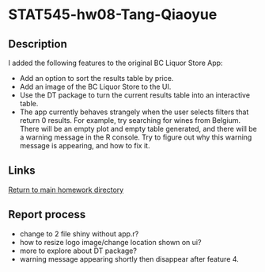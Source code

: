 # STAT545-hw08-Tang-Qiaoyue

## Description
I added the following features to the original BC Liquor Store App:
- Add an option to sort the results table by price.
- Add an image of the BC Liquor Store to the UI.
- Use the DT package to turn the current results table into an interactive table.
- The app currently behaves strangely when the user selects filters that return 0 results. For example, try searching for wines from Belgium. There will be an empty plot and empty table generated, and there will be a warning message in the R console. Try to figure out why this warning message is appearing, and how to fix it.


## Links

[]()

[Return to main homework directory](https://github.com/qiaoyuet/STAT545-hw-Tang-Qiaoyue)

## Report process
- change to 2 file shiny without app.r?
- how to resize logo image/change location shown on ui?
- more to explore about DT package?
- warning message appearing shortly then disappear after feature 4.